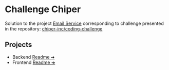 # Challenge Chiper

Solution to the project [Email Service](https://github.com/chiper-inc/coding-challenge#email-service) corresponding to
challenge presented in the repository: [chiper-inc/coding-challenge](https://github.com/chiper-inc/coding-challenge)

## Projects

- Backend [Readme &#x279c;](./backend/)
- Frontend [Readme &#x279c;](./frontend/)

